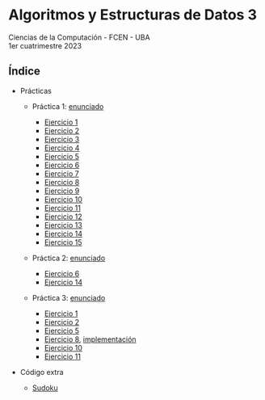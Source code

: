 # Algoritmos y Estructuras de Datos 3

Ciencias de la Computación - FCEN - UBA\
1er cuatrimestre 2023

## Índice

- Prácticas

  - Práctica 1: [enunciado](Prácticas/Práctica1/Práctica1.pdf)
    - [Ejercicio 1](Prácticas/Práctica1/ej01)
    - [Ejercicio 2](Prácticas/Práctica1/ej02)
    - [Ejercicio 3](Prácticas/Práctica1/ej03)
    - [Ejercicio 4](Prácticas/Práctica1/ej04)
    - [Ejercicio 5](Prácticas/Práctica1/ej05)
    - [Ejercicio 6](Prácticas/Práctica1/ej06)
    - [Ejercicio 7](Prácticas/Práctica1/ej07)
    - [Ejercicio 8](Prácticas/Práctica1/ej08)
    - [Ejercicio 9](Prácticas/Práctica1/ej09)
    - [Ejercicio 10](Prácticas/Práctica1/ej10)
    - [Ejercicio 11](Prácticas/Práctica1/ej11)
    - [Ejercicio 12](Prácticas/Práctica1/ej12)
    - [Ejercicio 13](Prácticas/Práctica1/ej13)
    - [Ejercicio 14](Prácticas/Práctica1/ej14)
    - [Ejercicio 15](Prácticas/Práctica1/ej15)

  - Práctica 2: [enunciado](Prácticas/Práctica2/Práctica2.pdf)
    - [Ejercicio 6](Prácticas/Práctica2/ej06.pdf)
    - [Ejercicio 14](Prácticas/Práctica2/ej14.pdf)

  - Práctica 3: [enunciado](Prácticas/Práctica3/Práctica3.pdf)
    - [Ejercicio 1](Prácticas/Práctica3/ej01.pdf)
    - [Ejercicio 2](Prácticas/Práctica3/ej02.pdf)
    - [Ejercicio 5](Prácticas/Práctica3/ej05.pdf)
    - [Ejercicio 8](Prácticas/Práctica3/ej08.pdf), [implementación](Prácticas/Práctica3/ej08.py)
    - [Ejercicio 10](Prácticas/Práctica3/ej10.pdf)
    - [Ejercicio 11](Prácticas/Práctica3/ej11.pdf)

- Código extra

  - [Sudoku](Code/sudoku)
